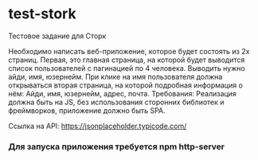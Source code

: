# test-stork
Тестовое задание для Сторк

Необходимо написать веб-приложение, которое будет состоять из 2х страниц. Первая, это главная страница, на которой будет выводится список пользователей с пагинацией по 4 человека. Выводить нужно айди, имя, юзернейм. При клике на имя пользователя должна открываться вторая страница, на которой подробная информация о нём: Айди, имя, юзернейм, адрес, почта. 
Требования:
Реализация должна быть на JS, без использования сторонних библиотек и фреймворков, приложение должно быть SPA.

Ссылка на API: https://jsonplaceholder.typicode.com/

### Для запуска приложения требуется npm http-server

